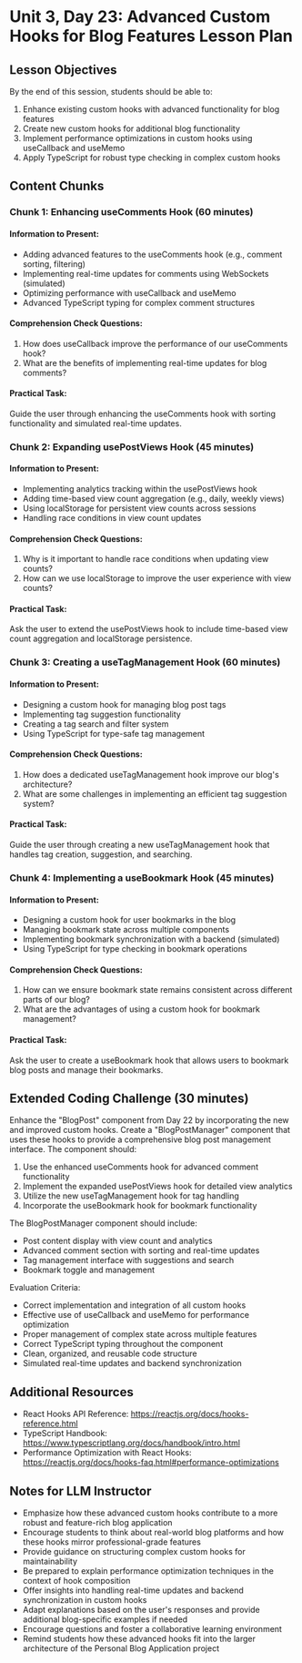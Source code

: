 # Unit 3, Day 23: Advanced Custom Hooks for Blog Features Lesson Plan

## Lesson Objectives
By the end of this session, students should be able to:
1. Enhance existing custom hooks with advanced functionality for blog features
2. Create new custom hooks for additional blog functionality
3. Implement performance optimizations in custom hooks using useCallback and useMemo
4. Apply TypeScript for robust type checking in complex custom hooks

## Content Chunks

### Chunk 1: Enhancing useComments Hook (60 minutes)

#### Information to Present:
- Adding advanced features to the useComments hook (e.g., comment sorting, filtering)
- Implementing real-time updates for comments using WebSockets (simulated)
- Optimizing performance with useCallback and useMemo
- Advanced TypeScript typing for complex comment structures

#### Comprehension Check Questions:
1. How does useCallback improve the performance of our useComments hook?
2. What are the benefits of implementing real-time updates for blog comments?

#### Practical Task:
Guide the user through enhancing the useComments hook with sorting functionality and simulated real-time updates.

### Chunk 2: Expanding usePostViews Hook (45 minutes)

#### Information to Present:
- Implementing analytics tracking within the usePostViews hook
- Adding time-based view count aggregation (e.g., daily, weekly views)
- Using localStorage for persistent view counts across sessions
- Handling race conditions in view count updates

#### Comprehension Check Questions:
1. Why is it important to handle race conditions when updating view counts?
2. How can we use localStorage to improve the user experience with view counts?

#### Practical Task:
Ask the user to extend the usePostViews hook to include time-based view count aggregation and localStorage persistence.

### Chunk 3: Creating a useTagManagement Hook (60 minutes)

#### Information to Present:
- Designing a custom hook for managing blog post tags
- Implementing tag suggestion functionality
- Creating a tag search and filter system
- Using TypeScript for type-safe tag management

#### Comprehension Check Questions:
1. How does a dedicated useTagManagement hook improve our blog's architecture?
2. What are some challenges in implementing an efficient tag suggestion system?

#### Practical Task:
Guide the user through creating a new useTagManagement hook that handles tag creation, suggestion, and searching.

### Chunk 4: Implementing a useBookmark Hook (45 minutes)

#### Information to Present:
- Designing a custom hook for user bookmarks in the blog
- Managing bookmark state across multiple components
- Implementing bookmark synchronization with a backend (simulated)
- Using TypeScript for type checking in bookmark operations

#### Comprehension Check Questions:
1. How can we ensure bookmark state remains consistent across different parts of our blog?
2. What are the advantages of using a custom hook for bookmark management?

#### Practical Task:
Ask the user to create a useBookmark hook that allows users to bookmark blog posts and manage their bookmarks.

## Extended Coding Challenge (30 minutes)

Enhance the "BlogPost" component from Day 22 by incorporating the new and improved custom hooks. Create a "BlogPostManager" component that uses these hooks to provide a comprehensive blog post management interface. The component should:

1. Use the enhanced useComments hook for advanced comment functionality
2. Implement the expanded usePostViews hook for detailed view analytics
3. Utilize the new useTagManagement hook for tag handling
4. Incorporate the useBookmark hook for bookmark functionality

The BlogPostManager component should include:
- Post content display with view count and analytics
- Advanced comment section with sorting and real-time updates
- Tag management interface with suggestions and search
- Bookmark toggle and management

Evaluation Criteria:
- Correct implementation and integration of all custom hooks
- Effective use of useCallback and useMemo for performance optimization
- Proper management of complex state across multiple features
- Correct TypeScript typing throughout the component
- Clean, organized, and reusable code structure
- Simulated real-time updates and backend synchronization

## Additional Resources
- React Hooks API Reference: https://reactjs.org/docs/hooks-reference.html
- TypeScript Handbook: https://www.typescriptlang.org/docs/handbook/intro.html
- Performance Optimization with React Hooks: https://reactjs.org/docs/hooks-faq.html#performance-optimizations

## Notes for LLM Instructor
- Emphasize how these advanced custom hooks contribute to a more robust and feature-rich blog application
- Encourage students to think about real-world blog platforms and how these hooks mirror professional-grade features
- Provide guidance on structuring complex custom hooks for maintainability
- Be prepared to explain performance optimization techniques in the context of hook composition
- Offer insights into handling real-time updates and backend synchronization in custom hooks
- Adapt explanations based on the user's responses and provide additional blog-specific examples if needed
- Encourage questions and foster a collaborative learning environment
- Remind students how these advanced hooks fit into the larger architecture of the Personal Blog Application project
